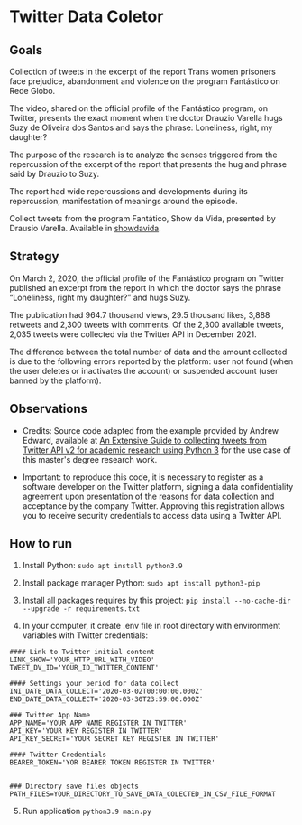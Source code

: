 # Twitter Data Coletor

## Goals

Collection of tweets in the excerpt of the report Trans women prisoners face prejudice, abandonment and violence on the program Fantástico on Rede Globo.

The video, shared on the official profile of the Fantástico program, on Twitter, presents the exact moment when the doctor Drauzio Varella hugs Suzy de Oliveira dos Santos and says the phrase: Loneliness, right, my daughter?

The purpose of the research is to analyze the senses triggered from the repercussion of the excerpt of the report that presents the hug and phrase said by Drauzio to Suzy.

The report had wide repercussions and developments during its repercussion, manifestation of meanings around the episode. 

Collect tweets from the program Fantático, Show da Vida, presented by Drausio Varella. Available in [showdavida](https://twitter.com/showdavida/status/1234563236848119810?t=wurW-25yjDl_I5Ee1ajIkQ&s=09).

## Strategy

On March 2, 2020, the official profile of the Fantástico program on Twitter published an excerpt from the report in which the doctor says the phrase “Loneliness, right my daughter?” and hugs Suzy. 

The publication had 964.7 thousand views, 29.5 thousand likes, 3,888 retweets and 2,300 tweets with comments. Of the 2,300 available tweets, 2,035 tweets were collected via the Twitter API in December 2021. 

The difference between the total number of data and the amount collected is due to the following errors reported by the platform: user not found (when the user deletes or inactivates the account) or suspended account (user banned by the platform).

## Observations

- Credits: Source code adapted from the example provided by Andrew Edward, available at [An Extensive Guide to collecting tweets from Twitter API v2 for academic research using Python 3](https://towardsdatascience.com/an-extensive-guide-to-collecting-tweets-from-twitter-api-v2-for-academic-research-using-python-3-518fcb71df2a) for the use case of this master's degree research work.

- Important: to reproduce this code, it is necessary to register as a software developer on the Twitter platform, signing a data confidentiality agreement upon presentation of the reasons for data collection and acceptance by the company Twitter. Approving this registration allows you to receive security credentials to access data using a Twitter API.

## How to run
1. Install Python:
`sudo apt install python3.9`

2. Install package manager Python:
`sudo apt install python3-pip`

3. Install all packages requires by this project:
`pip install --no-cache-dir --upgrade -r requirements.txt`

4. In your computer, it create .env file in root directory with environment variables with Twitter credentials:
```
#### Link to Twitter initial content
LINK_SHOW='YOUR_HTTP_URL_WITH_VIDEO'
TWEET_DV_ID='YOUR_ID_TWITTER_CONTENT'

#### Settings your period for data collect
INI_DATE_DATA_COLLECT='2020-03-02T00:00:00.000Z'
END_DATE_DATA_COLLECT='2020-03-30T23:59:00.000Z'

### Twitter App Name
APP_NAME='YOUR APP NAME REGISTER IN TWITTER'
API_KEY='YOUR KEY REGISTER IN TWITTER'
API_KEY_SECRET='YOUR SECRET KEY REGISTER IN TWITTER'

#### Twitter Credentials
BEARER_TOKEN='YOR BEARER TOKEN REGISTER IN TWITTER'


### Directory save files objects
PATH_FILES=YOUR_DIRECTORY_TO_SAVE_DATA_COLECTED_IN_CSV_FILE_FORMAT

```

5. Run application
`python3.9 main.py`

